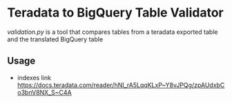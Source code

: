 # Teradata to BigQuery Table Validator

_validation.py_ is a tool that compares tables from a teradata exported table and the translated BigQuery table 

## Usage

- indexes link https://docs.teradata.com/reader/hNI_rA5LqqKLxP~Y8vJPQg/zpAUdxbCo3bnV8NX_S~C4A
